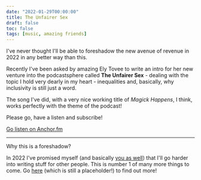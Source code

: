 ```yaml
---
date: "2022-01-29T00:00:00"
title: The Unfairer Sex
draft: false
toc: false
tags: [music, amazing friends]
---
```


I've never thought I'll be able to foreshadow the new avenue of revenue in 2022 in any better way than this.

Recently I've been asked by amazing Ely Tovee to write an intro for her new venture into the podcastsphere called **The Unfairer Sex** - dealing with the topic I hold very dearly in my heart - inequalities and, basically, why inclusivity is still just a word.

The song I've did, with a very nice working title of *Magick Happens*, I think, works perfectly with the theme of the podcast!

Please go, have a listen and subscribe!

[Go listen on Anchor.fm](https://anchor.fm/theunfairersex)

---

Why this is a foreshadow?

In 2022 I've promised myself (and basically [you as well](https://akondas.com/blog/2021-in-retrospective/#session--producing-work)) that I'll go harder into writing stuff for other people.
This is number 1 of many more things to come. Go [here](https://akondas.com/write-for-me) (which is still a placeholder!) to find out more!
